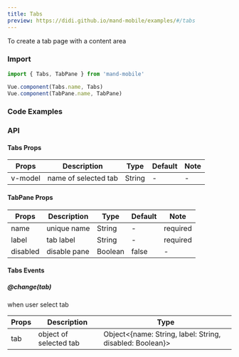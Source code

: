 ```yaml
---
title: Tabs
preview: https://didi.github.io/mand-mobile/examples/#/tabs
---
```


To create a tab page with a content area

### Import

```javascript
import { Tabs, TabPane } from 'mand-mobile'

Vue.component(Tabs.name, Tabs)
Vue.component(TabPane.name, TabPane)
```

### Code Examples
<!-- DEMO -->

### API

#### Tabs Props
|Props | Description | Type | Default | Note|
|----|-----|------|------|------|
| v-model | name of selected tab | String | - | - |

#### TabPane Props
|Props | Description | Type | Default | Note|
|----|-----|------|------|------|
|name|unique name|String|-|required|
|label|tab label|String|-|required|
|disabled|disable pane|Boolean|false|-|

#### Tabs Events

##### @change(tab)
when user select tab

|Props | Description | Type|
|----|-----|------|
| tab | object of selected tab | Object<{name: String, label: String, disabled: Boolean}>

